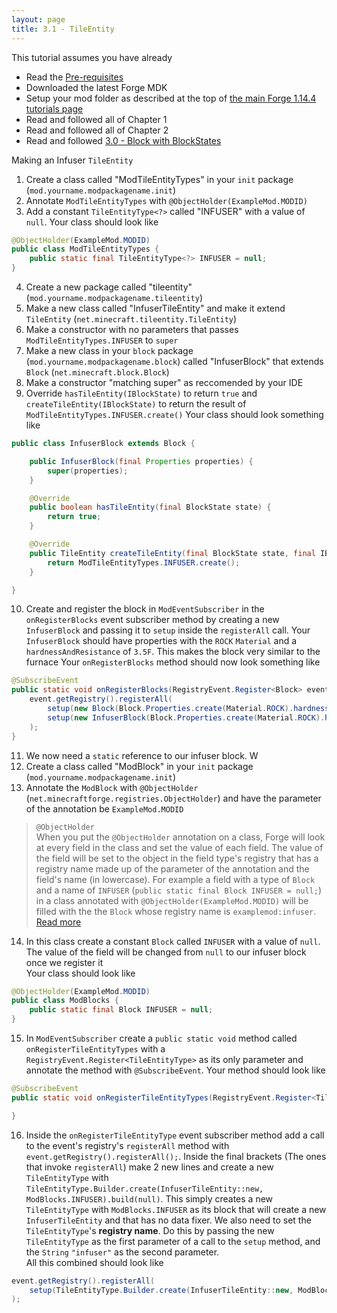 ```yaml
---
layout: page
title: 3.1 - TileEntity
---
```

This tutorial assumes you have already
- Read the [Pre-requisites](/tutorials/Pre-requisites)
- Downloaded the latest Forge MDK
- Setup your mod folder as described at the top of [the main Forge 1.14.4 tutorials page](/tutorials/1.14.4/forge/)
- Read and followed all of Chapter 1
- Read and followed all of Chapter 2
- Read and followed [3.0 - Block with BlockStates](../3.0-block-with-blockstates/)

Making an Infuser `TileEntity`

1. Create a class called "ModTileEntityTypes" in your `init` package (`mod.yourname.modpackagename.init`)
2. Annotate `ModTileEntityTypes` with `@ObjectHolder(ExampleMod.MODID)`
3. Add a constant `TileEntityType<?>` called "INFUSER" with a value of `null`.
Your class should look like
```java
@ObjectHolder(ExampleMod.MODID)
public class ModTileEntityTypes {
	public static final TileEntityType<?> INFUSER = null;
}
```
4. Create a new package called "tileentity" (`mod.yourname.modpackagename.tileentity`)
5. Make a new class called "InfuserTileEntity" and make it extend `TileEntity` (`net.minecraft.tileentity.TileEntity`)
6. Make a constructor with no parameters that passes `ModTileEntityTypes.INFUSER` to `super`
7. Make a new class in your `block` package (`mod.yourname.modpackagename.block`) called "InfuserBlock" that extends `Block` (`net.minecraft.block.Block`)
8. Make a constructor "matching super" as reccomended by your IDE
9. Override `hasTileEntity(IBlockState)` to return `true` and `createTileEntity(IBlockState)` to return the result of `ModTileEntityTypes.INFUSER.create()`
Your class should look something like
```java
public class InfuserBlock extends Block {

	public InfuserBlock(final Properties properties) {
		super(properties);
	}

	@Override
	public boolean hasTileEntity(final BlockState state) {
		return true;
	}

	@Override
	public TileEntity createTileEntity(final BlockState state, final IBlockReader world) {
		return ModTileEntityTypes.INFUSER.create();
	}

}
```
10. Create and register the block in `ModEventSubscriber` in the `onRegisterBlocks` event subscriber method by creating a new `InfuserBlock` and passing it to `setup` inside the `registerAll` call. Your `InfuserBlock` should have properties with the `ROCK` `Material` and a `hardnessAndResistance` of `3.5F`. This makes the block very similar to the furnace
Your `onRegisterBlocks` method should now look something like
```java
@SubscribeEvent
public static void onRegisterBlocks(RegistryEvent.Register<Block> event) {
	event.getRegistry().registerAll(
		setup(new Block(Block.Properties.create(Material.ROCK).hardnessAndResistance(3.0F, 3.0F)), "example_ore"),
		setup(new InfuserBlock(Block.Properties.create(Material.ROCK).hardnessAndResistance(3.5F)), "infuser")
	);
}
```
11. We now need a `static` reference to our infuser block. W 
12. Create a class called "ModBlock" in your `init` package (`mod.yourname.modpackagename.init`)  
13. Annotate the `ModBlock` with `@ObjectHolder` (`net.minecraftforge.registries.ObjectHolder`) and have the parameter of the annotation be `ExampleMod.MODID`  
> `@ObjectHolder`  
> When you put the `@ObjectHolder` annotation on a class, Forge will look at every field in the class and set the value of each field. The value of the field will be set to the object in the field type's registry that has a registry name made up of the parameter of the annotation and the field's name (in lowercase). For example a field with a type of `Block` and a name of `INFUSER` (`public static final Block INFUSER = null;`) in a class annotated with `@ObjectHolder(ExampleMod.MODID)` will be filled with the the `Block` whose registry name is `examplemod:infuser`. [Read more](https://mcforge.readthedocs.io/en/latest/concepts/registries/#injecting-registry-values-into-fields)  
14. In this class create a constant `Block` called `INFUSER` with a value of `null`. The value of the field will be changed from `null` to our infuser block once we register it  
Your class should look like
```java
@ObjectHolder(ExampleMod.MODID)
public class ModBlocks {
	public static final Block INFUSER = null;
}
```
15. In `ModEventSubscriber` create a `public static void` method called `onRegisterTileEntityTypes` with a `RegistryEvent.Register<TileEntityType>` as its only parameter and annotate the method with `@SubscribeEvent`. 
Your method should look like
```java
@SubscribeEvent
public static void onRegisterTileEntityTypes(RegistryEvent.Register<TileEntityType> event) {

}
```
16. Inside the `onRegisterTileEntityType` event subscriber method add a call to the event's registry's `registerAll` method with `event.getRegistry().registerAll();`. Inside the final brackets (The ones that invoke `registerAll`) make 2 new lines and create a new `TileEntityType` with `TileEntityType.Builder.create(InfuserTileEntity::new, ModBlocks.INFUSER).build(null)`. This simply creates a new `TileEntityType` with `ModBlocks.INFUSER` as its block that will create a new `InfuserTileEntity` and that has no data fixer. We also need to set the `TileEntityType`'s **registry name**. Do this by passing the new `TileEntityType` as the first parameter of a call to the `setup` method, and the `String` `"infuser"` as the second parameter.  
All this combined should look like
```java
event.getRegistry().registerAll(
	setup(TileEntityType.Builder.create(InfuserTileEntity::new, ModBlocks.INFUSER).build(null), "infuser")
);
```

